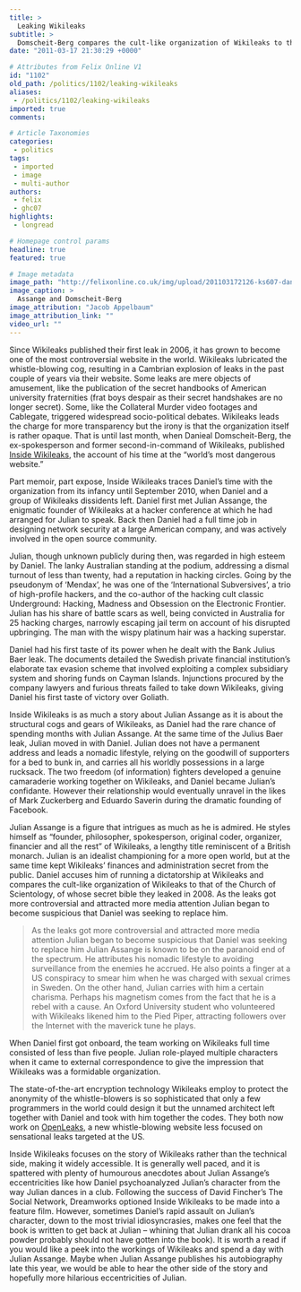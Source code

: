 ```yaml
---
title: >
  Leaking Wikileaks
subtitle: >
  Domscheit-Berg compares the cult-like organization of Wikileaks to that of the Church of Scientology
date: "2011-03-17 21:30:29 +0000"

# Attributes from Felix Online V1
id: "1102"
old_path: /politics/1102/leaking-wikileaks
aliases:
 - /politics/1102/leaking-wikileaks
imported: true
comments:

# Article Taxonomies
categories:
 - politics
tags:
 - imported
 - image
 - multi-author
authors:
 - felix
 - ghc07
highlights:
 - longread

# Homepage control params
headline: true
featured: true

# Image metadata
image_path: "http://felixonline.co.uk/img/upload/201103172126-ks607-danielan.jpg"
image_caption: >
  Assange and Domscheit-Berg
image_attribution: "Jacob Appelbaum"
image_attribution_link: ""
video_url: ""
---
```


Since Wikileaks published their first leak in 2006, it has grown to become one of the most controversial website in the world. Wikileaks lubricated the whistle-blowing cog, resulting in a Cambrian explosion of leaks in the past couple of years via their website. Some leaks are mere objects of amusement, like the publication of the secret handbooks of American university fraternities (frat boys despair as their secret handshakes are no longer secret). Some, like the Collateral Murder video footages and Cablegate, triggered widespread socio-political debates. Wikileaks leads the charge for more transparency but the irony is that the organization itself is rather opaque. That is until last month, when Danieal Domscheit-Berg, the ex-spokesperson and former second-in-command of Wikileaks, published [Inside Wikileaks](http://www.amazon.com/Inside-WikiLeaks-Assange-Dangerous-Website/dp/030795191X), the account of his time at the “world’s most dangerous website.”

Part memoir, part expose, Inside Wikileaks traces Daniel’s time with the organization from its infancy until September 2010, when Daniel and a group of Wikileaks dissidents left. Daniel first met Julian Assange, the enigmatic founder of Wikileaks at a hacker conference at which he had arranged for Julian to speak. Back then Daniel had a full time job in designing network security at a large American company, and was actively involved in the open source community.

Julian, though unknown publicly during then, was regarded in high esteem by Daniel. The lanky Australian standing at the podium, addressing a dismal turnout of less than twenty, had a reputation in hacking circles. Going by the pseudonym of ‘Mendax’, he was one of the ‘International Subversives’, a trio of high-profile hackers, and the co-author of the hacking cult classic Underground: Hacking, Madness and Obsession on the Electronic Frontier. Julian has his share of battle scars as well, being convicted in Australia for 25 hacking charges, narrowly escaping jail term on account of his disrupted upbringing. The man with the wispy platinum hair was a hacking superstar.

Daniel had his first taste of its power when he dealt with the Bank Julius Baer leak. The documents detailed the Swedish private financial institution’s elaborate tax evasion scheme that involved exploiting a complex subsidiary system and shoring funds on Cayman Islands. Injunctions procured by the company lawyers and furious threats failed to take down Wikileaks, giving Daniel his first taste of victory over Goliath.

Inside Wikileaks is as much a story about Julian Assange as it is about the structural cogs and gears of Wikileaks, as Daniel had the rare chance of spending months with Julian Assange. At the same time of the Julius Baer leak, Julian moved in with Daniel. Julian does not have a permanent address and leads a nomadic lifestyle, relying on the goodwill of supporters for a bed to bunk in, and carries all his worldly possessions in a large rucksack. The two freedom (of information) fighters developed a genuine camaraderie working together on Wikileaks, and Daniel became Julian’s confidante. However their relationship would eventually unravel in the likes of Mark Zuckerberg and Eduardo Saverin during the dramatic founding of Facebook.

Julian Assange is a figure that intrigues as much as he is admired. He styles himself as “founder, philosopher, spokesperson, original coder, organizer, financier and all the rest” of Wikileaks, a lengthy title reminiscent of a British monarch. Julian is an idealist championing for a more open world, but at the same time kept Wikileaks’ finances and administration secret from the public. Daniel accuses him of running a dictatorship at Wikileaks and compares the cult-like organization of Wikileaks to that of the Church of Scientology, of whose secret bible they leaked in 2008. As the leaks got more controversial and attracted more media attention Julian began to become suspicious that Daniel was seeking to replace him.
> As the leaks got more controversial and attracted more media attention Julian began to become suspicious that Daniel was seeking to replace him
Julian Assange is known to be on the paranoid end of the spectrum. He attributes his nomadic lifestyle to avoiding surveillance from the enemies he accrued. He also points a finger at a US conspiracy to smear him when he was charged with sexual crimes in Sweden. On the other hand, Julian carries with him a certain charisma. Perhaps his magnetism comes from the fact that he is a rebel with a cause. An Oxford University student who volunteered with Wikileaks likened him to the Pied Piper, attracting followers over the Internet with the maverick tune he plays.

When Daniel first got onboard, the team working on Wikileaks full time consisted of less than five people. Julian role-played multiple characters when it came to external correspondence to give the impression that Wikileaks was a formidable organization.

The state-of-the-art encryption technology Wikileaks employ to protect the anonymity of the whistle-blowers is so sophisticated that only a few programmers in the world could design it but the unnamed architect left together with Daniel and took with him together the codes. They both now work on [OpenLeaks](http://www.openleaks.org/), a new whistle-blowing website less focused on sensational leaks targeted at the US.

Inside Wikileaks focuses on the story of Wikileaks rather than the technical side, making it widely accessible. It is generally well paced, and it is spattered with plenty of humourous anecdotes about Julian Assange’s eccentricities like how Daniel psychoanalyzed Julian’s character from the way Julian dances in a club. Following the success of David Fincher’s The Social Network, Dreamworks optioned Inside Wikileaks to be made into a feature film. However, sometimes Daniel’s rapid assault on Julian’s character, down to the most trivial idiosyncrasies, makes one feel that the book is written to get back at Julian – whining that Julian drank all his cocoa powder probably should not have gotten into the book). It is worth a read if you would like a peek into the workings of Wikileaks and spend a day with Julian Assange. Maybe when Julian Assange publishes his autobiography late this year, we would be able to hear the other side of the story and hopefully more hilarious eccentricities of Julian.
